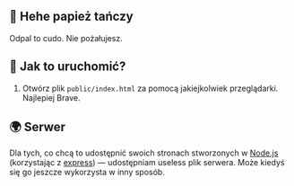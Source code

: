 ## 🧀 Hehe papież tańczy
Odpal to cudo. Nie pożałujesz.

## 🍰 Jak to uruchomić?
1. Otwórz plik `public/index.html` za pomocą jakiejkolwiek przeglądarki. Najlepiej Brave.

## 🌍 Serwer
Dla tych, co chcą to udostępnić swoich stronach stworzonych w [Node.js](https://nodejs.org/en) (korzystając z [express](https://www.npmjs.com/package/express)) — udostępniam useless plik serwera. Może kiedyś się go jeszcze wykorzysta w inny sposób.